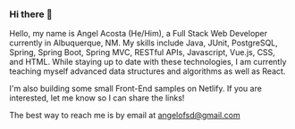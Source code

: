 ### Hi there 👋

<!--
**angelofsd/angelofsd** is a ✨ _special_ ✨ repository because its `README.md` (this file) appears on your GitHub profile.

Here are some ideas to get you started:

- 🔭 I’m currently working on ...
- 🌱 I’m currently learning ...
- 👯 I’m looking to collaborate on ...
- 🤔 I’m looking for help with ...
- 💬 Ask me about ...
- 📫 How to reach me: ...
- 😄 Pronouns: ...
- ⚡ Fun fact: ...
-->
 Hello, my name is Angel Acosta (He/Him), a Full Stack Web Developer currently in Albuquerque, NM.  My skills include Java, JUnit, PostgreSQL, Spring, Spring Boot, Spring MVC, RESTful APIs, Javascript, Vue.js, CSS, and HTML. While staying up to date with these technologies, I am currently teaching myself advanced data structures and algorithms as well as React. 

 I'm also building some small Front-End samples on Netlify. If you are interested, let me know so I can share the links!

 The best way to reach me is by email at angelofsd@gmail.com
